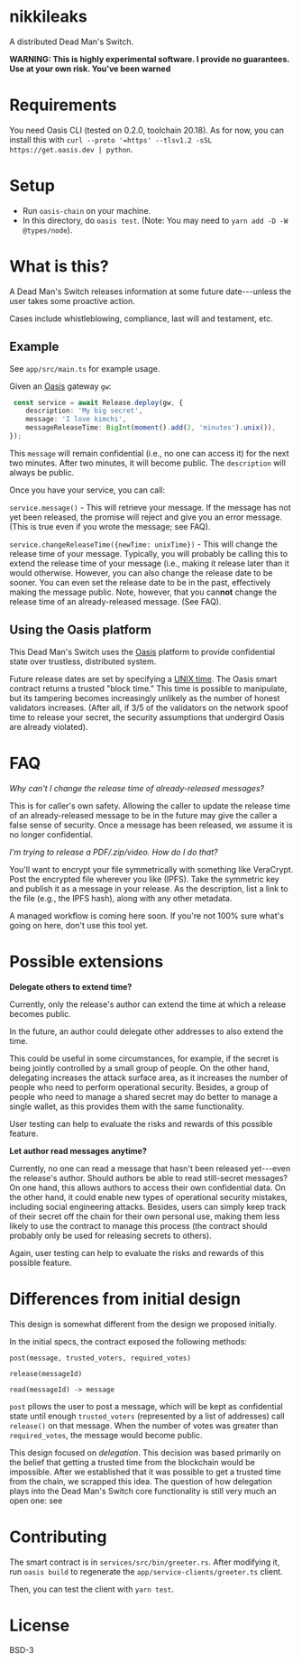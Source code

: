 # nikkileaks

A distributed Dead Man's Switch.


**WARNING: This is highly experimental software. I provide no guarantees. Use at your own risk. You've been warned**

# Requirements

You need Oasis CLI (tested on 0.2.0, toolchain 20.18). As for now, you can
install this with `curl --proto '=https' --tlsv1.2 -sSL https://get.oasis.dev |
python`.

# Setup

- Run `oasis-chain` on your machine.
- In this directory, do `oasis test`. (Note: You may need to `yarn add -D -W @types/node`).

# What is this?

A Dead Man's Switch releases information at some future date---unless the user takes some proactive action.

Cases include whistleblowing, compliance, last will and testament, etc.

## Example ##

See `app/src/main.ts` for example usage.

Given an [Oasis](https://www.oasislabs.com/) gateway `gw`:

```ts
 const service = await Release.deploy(gw, {
    description: 'My big secret',
    message: 'I love kimchi',
    messageReleaseTime: BigInt(moment().add(2, 'minutes').unix()),
});
```

This `message` will remain confidential (i.e., no one can access it) for the next two minutes. After
two minutes, it will become public. The `description` will always be public.

Once you have your service, you can call:

`service.message()` - This will retrieve your message. If the message has not yet been released, the promise will reject and give you an error message. (This is true even if you wrote the message; see FAQ).

`service.changeReleaseTime({newTime: unixTime})` - This will change the release
time of your message. Typically, you will probably be calling this to extend the
release time of your message (i.e., making it release later than it would
otherwise. However, you can also change the release date to be sooner. You can
even set the release date to be in the past, effectively making the message
public. Note, however, that you can**not** change the release time of an
already-released message. (See FAQ).

## Using the Oasis platform ##

This Dead Man's Switch uses the [Oasis](https://www.oasislabs.com/) platform to
provide confidential state over trustless, distributed system.

Future release dates are set by specifying a [UNIX
time](https://en.wikipedia.org/wiki/Unix_time). The Oasis smart contract returns
a trusted "block time." This time is possible to manipulate, but its tampering
becomes increasingly unlikely as the number of honest validators increases.
(After all, if 3/5 of the validators on the network spoof time to release your
secret, the security assumptions that undergird Oasis are already violated).

# FAQ

*Why can't I change the release time of already-released messages?*

This is for caller's own safety. Allowing the caller to update the release time
of an already-released message to be in the future may give the caller a false
sense of security. Once a message has been released, we assume it is no longer
confidential.

*I'm trying to release a PDF/.zip/video. How do I do that?*

You'll want to encrypt your file symmetrically with something like VeraCrypt.
Post the encrypted file wherever you like (IPFS). Take the symmetric key and
publish it as a message in your release. As the description, list a link to the
file (e.g., the IPFS hash), along with any other metadata.

A managed workflow is coming here soon. If you're not 100% sure what's going on
here, don't use this tool yet.




# Possible extensions

**Delegate others to extend time?**

Currently, only the release's author can extend the time at which a release becomes public.

In the future, an author could delegate other addresses to also extend the time.

This could be useful in some circumstances, for example, if the secret is being
jointly controlled by a small group of people. On the other hand, delegating
increases the attack surface area, as it increases the number of people who need
to perform operational security. Besides, a group of people who need to manage a
shared secret may do better to manage a single wallet, as this provides them
with the same functionality.

User testing can help to evaluate the risks and rewards of this possible feature.

**Let author read messages anytime?**

Currently, no one can read a message that hasn't been released yet---even the
release's author. Should authors be able to read still-secret messages? On one
hand, this allows authors to access their own confidential data. On the other
hand, it could enable new types of operational security mistakes, including
social engineering attacks. Besides, users can simply keep track of their secret
off the chain for their own personal use, making them less likely to use the
contract to manage this process (the contract should probably only be used for
releasing secrets to others).

Again, user testing can help to evaluate the risks and rewards of this possible feature.

# Differences from initial design

This design is somewhat different from the design we proposed initially.

In the initial specs, the contract exposed the following methods:

```
post(message, trusted_voters, required_votes)

release(messageId)

read(messageId) -> message
```

`post` pllows the user to post a message, which will be kept as confidential
state until enough `trusted_voters` (represented by a list of addresses) call
`release()` on that message. When the number of votes was greater than
`required_votes`, the message would become public.

This design focused on *delegation*. This decision was based primarily on the
belief that getting a trusted time from the blockchain would be impossible.
After we established that it was possible to get a trusted time from the chain,
we scrapped this idea. The question of how delegation plays into the Dead Man's
Switch core functionality is still very much an open one: see

# Contributing
The smart contract is in `services/src/bin/greeter.rs`.
After modifying it, run `oasis build` to regenerate the `app/service-clients/greeter.ts` client.

Then, you can test the client with `yarn test`.
# License

BSD-3
